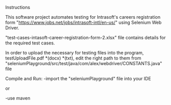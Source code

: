 Instructions


This software project automates testing for Intrasoft's careers registration form "https://www.jobs.net/jobs/intrasoft-intl/en-us/" using Selenium Web Driver. 

"test-cases-intasoft-career-registration-form-2.xlsx" file contains details for the required test cases.

In order to upload the necessary for testing files into the program, testUploadFile.pdf *(docx) *(txt), edit the right path to them from "seleniumPlayground⁩/src⁩/test⁩/java⁩/com⁩/⁨alex⁩/webdriver⁩/CONSTANTS.java" file 


Compile and Run:
-import the "seleniumPlayground" file into your IDE 

or

-use maven 

